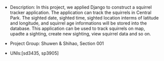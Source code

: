 - Description: In this project, we applied Django to construct a squirrel tracker application. 
The application can track the squirrels in Central Park. 
The sighted date, sighted time, sighted location interms of latitude and longitude, and squirrel age informations will be stored into the database. 
This application can be used to track squirrels on map, upadte a sighting, create new sighting, view squirrel data and so on.

- Project Group: Shuwen & Shihao, Section 001

- UNIs:[sd3435, sp3905]
